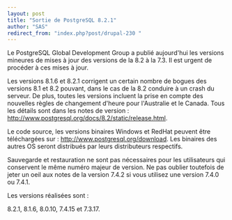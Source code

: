 ```yaml
---
layout: post
title: "Sortie de PostgreSQL 8.2.1"
author: "SAS"
redirect_from: "index.php?post/drupal-230 "
---
```



<p>

Le PostgreSQL Global Development Group a publié aujourd'hui les versions mineures de mises à jour des versions de la 8.2 à la 7.3. Il est urgent de procéder à ces mises à jour.

</p>

<p>

Les versions 8.1.6 et 8.2.1 corrigent un certain nombre de bogues des versions 8.1 et 8.2 pouvant, dans le cas de la 8.2 conduire à un crash du serveur. De plus, toutes les versions incluent la prise en compte des nouvelles règles de changement d'heure pour l'Australie et le Canada. Tous les détails sont dans les notes de version&nbsp;: <a href="http://www.postgresql.org/docs/8.2/static/release.html">http://www.postgresql.org/docs/8.2/static/release.html</a>.

</p>

<!--more-->


<p>Le code source, les versions binaires Windows et RedHat peuvent être téléchargées sur&nbsp;: <a href="http://www.postgresql.org/download">http://www.postgresql.org/download</a>. Les binaires des autres OS seront distribués par leurs distributeurs respectifs.

</p>

<p>

Sauvegarde et restauration ne sont pas nécessaires pour les utilisateurs qui conservent le même numéro majeur de version. Ne pas oublier toutefois de jeter un oeil aux notes de la version 7.4.2 si vous utilisez une version 7.4.0 ou 7.4.1.</p>

<p>

Les versions réalisées sont&nbsp;:

8.2.1, 8.1.6, 8.0.10, 7.4.15 et 7.3.17.

</p>